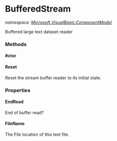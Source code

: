 ﻿
# BufferedStream
_namespace: [Microsoft.VisualBasic.ComponentModel](N-Microsoft.VisualBasic.ComponentModel.md)_

Buffered large text dataset reader

### Methods

#### #ctor

#### Reset
Reset the stream buffer reader to its initial state.


### Properties

#### EndRead
End of buffer read?
#### FileName
The File location of this text file.

